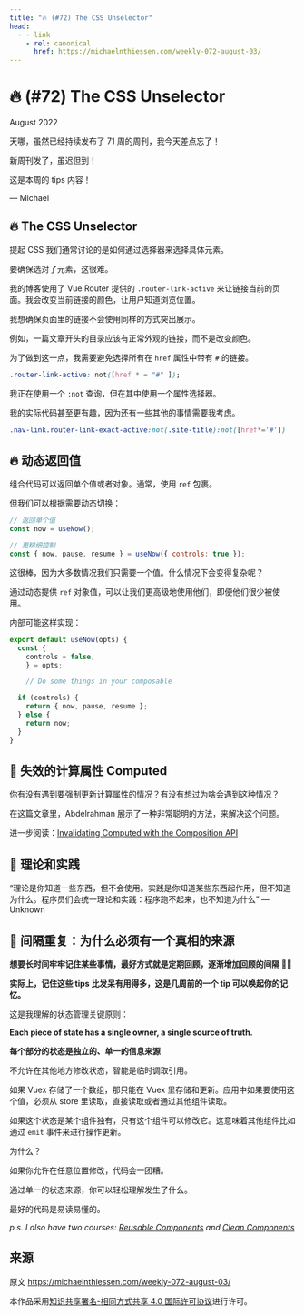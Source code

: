 ```yaml
---
title: "🔥 (#72) The CSS Unselector"
head:
  - - link
    - rel: canonical
      href: https://michaelnthiessen.com/weekly-072-august-03/
---
```


# 🔥 (#72) The CSS Unselector

August 2022

天哪，虽然已经持续发布了 71 周的周刊，我今天差点忘了！

新周刊发了，虽迟但到！

这是本周的 tips 内容！

— Michael

## 🔥 The CSS Unselector

提起 CSS 我们通常讨论的是如何通过选择器来选择具体元素。

要确保选对了元素，这很难。

我的博客使用了 Vue Router 提供的 `.router-link-active` 来让链接当前的页面。我会改变当前链接的颜色，让用户知道浏览位置。

我想确保页面里的链接不会使用同样的方式突出展示。

例如，一篇文章开头的目录应该有正常外观的链接，而不是改变颜色。

为了做到这一点，我需要避免选择所有在 `href` 属性中带有 `#` 的链接。

```css
.router-link-active: not([href * = "#" ]);
```

我正在使用一个 `:not` 查询，但在其中使用一个属性选择器。

我的实际代码甚至更有趣，因为还有一些其他的事情需要我考虑。

```css
.nav-link.router-link-exact-active:not(.site-title):not([href*='#'])
```

## 🔥 动态返回值

组合代码可以返回单个值或者对象。通常，使用 `ref` 包裹。

但我们可以根据需要动态切换：

```javascript
// 返回单个值
const now = useNow();

// 更精细控制
const { now, pause, resume } = useNow({ controls: true });
```

这很棒，因为大多数情况我们只需要一个值。什么情况下会变得复杂呢？

通过动态提供 `ref` 对象值，可以让我们更高级地使用他们，即便他们很少被使用。

内部可能这样实现：

```javascript
export default useNow(opts) {
  const {
    controls = false,
	} = opts;

	// Do some things in your composable

  if (controls) {
    return { now, pause, resume };
  } else {
    return now;
  }
}
```

## 📜 失效的计算属性 Computed

你有没有遇到要强制更新计算属性的情况？有没有想过为啥会遇到这种情况？

在这篇文章里，Abdelrahman 展示了一种非常聪明的方法，来解决这个问题。

进一步阅读：[Invalidating Computed with the Composition API](https://logaretm.com/blog/2021-01-31-invalidating-computed)

## 💬 理论和实践

“理论是你知道一些东西，但不会使用。实践是你知道某些东西起作用，但不知道为什么。程序员们会统一理论和实践：程序跑不起来，也不知道为什么” —Unknown

## 🧠 间隔重复：为什么必须有一个真相的来源

**想要长时间牢牢记住某些事情，最好方式就是定期回顾，逐渐增加回顾的间隔 👨‍🔬**

**实际上，记住这些 tips 比发呆有用得多，这是几周前的一个 tip 可以唤起你的记忆。**

这是我理解的状态管理关键原则：

**Each piece of state has a single owner, a single source of truth.**

**每个部分的状态是独立的、单一的信息来源**

不允许在其他地方修改状态，智能是临时调取引用。

如果 Vuex 存储了一个数组，那只能在 Vuex 里存储和更新。应用中如果要使用这个值，必须从 store 里读取，直接读取或者通过其他组件读取。

如果这个状态是某个组件独有，只有这个组件可以修改它。这意味着其他组件比如通过 `emit` 事件来进行操作更新。

为什么？

如果你允许在任意位置修改，代码会一团糟。

通过单一的状态来源，你可以轻松理解发生了什么。

最好的代码是易读易懂的。

_p.s. I also have two courses: [Reusable Components](https://michaelnthiessen.com/reusable-components) and [Clean Components](https://michaelnthiessen.com/clean-components)_

## 来源

原文 https://michaelnthiessen.com/weekly-072-august-03/

本作品采用[知识共享署名-相同方式共享 4.0 国际许可协议](http://creativecommons.org/licenses/by-sa/4.0/)进行许可。
